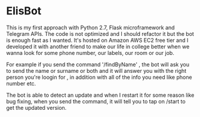# ElisBot 

This is my first approach with Python 2.7, Flask microframework and Telegram APIs. The code is not optimized and I should refactor it but the bot is enough fast as I wanted.
It's hosted on Amazon AWS EC2 free tier and I developed it with another friend to make our life in college better when we wanna look for some phone number, our labels, our room or our job.

For example if you send the command '/findByName' , the bot will ask you to send the name or surname or both and it will answer you with the right person you're loogin for , in addition with all of the info you need like phone number etc. 

The bot is able to detect an update and when I restart it for some reason like bug fixing, when you send the command, it will tell you to tap on /start to get the updated version.
